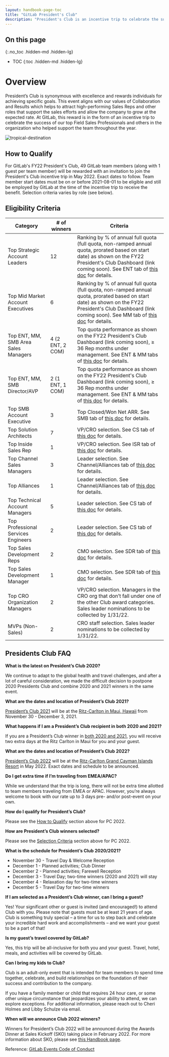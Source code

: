 ```yaml
---
layout: handbook-page-toc
title: "GitLab President's Club"
description: "President's Club is an incentive trip to celebrate the success of our top Field Sales Professionals and others in the organization who helped support the team throughout the year"
---
```


## On this page
{:.no_toc .hidden-md .hidden-lg}

- TOC
{:toc .hidden-md .hidden-lg}

# Overview

President’s Club is synonymous with excellence and rewards individuals for achieving specific goals. This event aligns with our values of Collaboration and Results which helps to attract high-performing Sales Reps and other roles that support the sales efforts and allow the company to grow at the expected rate. At GitLab, this reward is in the form of an incentive trip to celebrate the success of our top Field Sales Professionals and others in the organization who helped support the team throughout the year.

![tropical-destination](/handbook/sales/club/tropical2.jpg)

## How to Qualify

For GitLab's FY22 President's Club, 49 GitLab team members (along with 1 guest per team member) will be rewarded with an invitation to join the President's Club incentive trip in May 2022. Exact dates to follow. Team member start dates must be on or before 2021-08-01 to be eligible and still be employed by GitLab at the time of the incentive trip to receive the benefit. Selection criteria varies by role (see below).

## Eligibility Criteria

| Category | # of winners | Criteria | 
| ------ | ------ | ------ |
| Top Strategic Account Leaders | 12 | Ranking by % of annual full quota (full quota, non-ramped annual quota, prorated based on start date) as shown on the FY22 President's Club Dashboard (link coming soon). See ENT tab of [this doc](https://docs.google.com/spreadsheets/d/11lct1eoCU7iWCff7OB0xU0BIy1tQ6wLcU7aRsghnWlM/edit?ts=604be470#gid=210333776) for details. |
| Top Mid Market Account Executives | 6 | Ranking by % of annual full quota (full quota, non-ramped annual quota, prorated based on start date) as shown on the FY22 President's Club Dashboard (link coming soon). See MM tab of [this doc](https://docs.google.com/spreadsheets/d/11lct1eoCU7iWCff7OB0xU0BIy1tQ6wLcU7aRsghnWlM/edit?ts=604be470#gid=2130992) for details. |
| Top ENT, MM, SMB Area Sales Managers | 4 (2 ENT, 2 COM) | Top quota performance as shown on the FY22 President's Club Dashboard (link coming soon), ≥ 36 Rep months under management. See ENT & MM tabs of [this doc](https://docs.google.com/spreadsheets/d/11lct1eoCU7iWCff7OB0xU0BIy1tQ6wLcU7aRsghnWlM/edit?ts=604be470#gid=210333776) for details. |
| Top ENT, MM, SMB Director/AVP | 2 (1 ENT, 1 COM) | Top quota performance as shown on the FY22 President's Club Dashboard (link coming soon), ≥ 36 Rep months under management. See ENT & MM tabs of [this doc](https://docs.google.com/spreadsheets/d/11lct1eoCU7iWCff7OB0xU0BIy1tQ6wLcU7aRsghnWlM/edit?ts=604be470#gid=210333776) for details. |
| Top SMB Account Executive | 3 | Top Closed/Won Net ARR. See SMB tab of [this doc](https://docs.google.com/spreadsheets/d/11lct1eoCU7iWCff7OB0xU0BIy1tQ6wLcU7aRsghnWlM/edit?ts=604be470#gid=974153580) for details. |
| Top Solution Architects | 7 | VP/CRO selection. See CS tab of [this doc](https://docs.google.com/spreadsheets/d/11lct1eoCU7iWCff7OB0xU0BIy1tQ6wLcU7aRsghnWlM/edit?ts=604be470#gid=916403586) for details. |
| Top Inside Sales Rep | 1 | VP/CRO selection. See ISR tab of [this doc](https://docs.google.com/spreadsheets/d/11lct1eoCU7iWCff7OB0xU0BIy1tQ6wLcU7aRsghnWlM/edit?ts=604be470#gid=1292511725) for details. |
| Top Channel Sales Managers | 3 | Leader selection. See Channel/Alliances tab of [this doc](https://docs.google.com/spreadsheets/d/11lct1eoCU7iWCff7OB0xU0BIy1tQ6wLcU7aRsghnWlM/edit?ts=604be470#gid=577788595) for details. |
| Top Alliances | 1 | Leader selection. See Channel/Alliances tab of [this doc](https://docs.google.com/spreadsheets/d/11lct1eoCU7iWCff7OB0xU0BIy1tQ6wLcU7aRsghnWlM/edit?ts=604be470#gid=577788595) for details. |
| Top Technical Account Managers | 5 | Leader selection. See CS tab of [this doc](https://docs.google.com/spreadsheets/d/11lct1eoCU7iWCff7OB0xU0BIy1tQ6wLcU7aRsghnWlM/edit?ts=604be470#gid=916403586) for details. |
| Top Professional Services Engineers | 2 | Leader selection. See CS tab of [this doc](https://docs.google.com/spreadsheets/d/11lct1eoCU7iWCff7OB0xU0BIy1tQ6wLcU7aRsghnWlM/edit?ts=604be470#gid=916403586) for details. |
| Top Sales Development Reps | 2 | CMO selection. See SDR tab of [this doc](https://docs.google.com/spreadsheets/d/11lct1eoCU7iWCff7OB0xU0BIy1tQ6wLcU7aRsghnWlM/edit?ts=604be470#gid=0) for details. |
| Top Sales Development Manager | 1 | CMO selection. See SDR tab of [this doc](https://docs.google.com/spreadsheets/d/11lct1eoCU7iWCff7OB0xU0BIy1tQ6wLcU7aRsghnWlM/edit?ts=604be470#gid=0) for details. |
| Top CRO Organization Managers | 2 | VP/CRO selection. Managers in the CRO org that don’t fall under one of the other Club award categories. Sales leader nominations to be collected by 1/31/22. |
| MVPs (Non-Sales) | 2 | CRO staff selection. Sales leader nominations to be collected by 1/31/22. |

## Presidents Club FAQ

**What is the latest on President’s Club 2020?**

We continue to adapt to the global health and travel challenges, and after a lot of careful consideration, we made the difficult decision to postpone 2020 Presidents Club and combine 2020 and 2021 winners in the same event. 

**What are the dates and location of President’s Club 2021?**

[President’s Club 2021](/handbook/sales/club/) will be at the [Ritz-Carlton in Maui, Hawaii](https://www.ritzcarlton.com/en/hotels/kapalua-maui) from November 30 - December 3, 2021.  

**What happens if I am a President’s Club recipient in both 2020 and 2021?**

If you are a President’s Club winner in <ins>both 2020 and 2021</ins>, you will receive two extra days at the Ritz Carlton in Maui for you and your guest. 

**What are the dates and location of President’s Club 2022?**

[President’s Club 2022](/handbook/sales/club/) will be at the [Ritz-Carlton Grand Cayman Islands Resort](https://www.ritzcarlton.com/en/hotels/caribbean/grand-cayman) in May 2022. Exact dates and schedule to be announced.  

**Do I get extra time if I’m traveling from EMEA/APAC?**

While we understand that the trip is long, there will not be extra time allotted to team members traveling from EMEA or APAC. However, you’re always welcome to book with our rate up to 3 days pre- and/or post-event on your own.  

**How do I qualify for President’s Club?**

Please see the [How to Qualify](/handbook/sales/club/#how-to-qualify) section above for PC 2022. 

**How are President’s Club winners selected?**

Please see the [Selection Criteria](/handbook/sales/club/#selection-criteria) section above for PC 2022. 

**What is the schedule for President’s Club 2020/2021?**

- November 30 - Travel Day & Welcome Reception
- December 1 - Planned activities; Club Dinner
- December 2 - Planned activities; Farewell Reception
- December 3 - Travel Day; two-time winners (2020 and 2021) will stay 
- December 4 - Relaxation day for two-time winners 
- December 5 - Travel Day for two-time winners

**If I am selected as a President’s Club winner, can I bring a guest?**

Yes! Your significant other or guest is invited (and encouraged!) to attend Club with you. Please note that guests must be at least 21 years of age. Club is something truly special – a time for us to step back and celebrate your incredible hard work and accomplishments – and we want your guest to be a part of that! 

**Is my guest’s travel covered by GitLab?**

Yes, this trip will be all-inclusive for both you and your guest. Travel, hotel, meals, and activities will be covered by GitLab.

**Can I bring my kids to Club?**

Club is an adult-only event that is intended for team members to spend time together, celebrate, and build relationships on the foundation of their success and contribution to the company. 

If you have a family member or child that requires 24 hour care, or some other unique circumstance that jeopardizes your ability to attend, we can explore exceptions. For additional information, please reach out to Cheri Holmes and Libby Schulze via email. 

**When will we announce Club 2022 winners?**

Winners for President’s Club 2022 will be announced during the Awards Dinner at Sales Kickoff (SKO) taking place in February 2022. For more information about SKO, please see [this Handbook page](/handbook/sales/training/SKO/).

Reference: [GitLab Events Code of Conduct](https://about.gitlab.com/company/culture/contribute/coc/)

